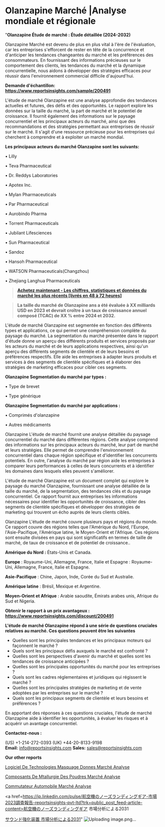 # Olanzapine Marché |Analyse mondiale et régionale

"<strong>Olanzapine Étude de marché : Étude détaillée (2024-2032)</strong>

Olanzapine Marché est devenu de plus en plus vital à l'ère de l'évaluation, car les entreprises s'efforcent de rester en tête de la concurrence et d'anticiper les tendances changeantes du marché et les préférences des consommateurs. En fournissant des informations précieuses sur le comportement des clients, les tendances du marché et la dynamique concurrentielle, nous aidons à développer des stratégies efficaces pour réussir dans l'environnement commercial difficile d'aujourd'hui.

<strong>Demande d'échantillon: <a href=https://www.reportsinsights.com/sample/200491>https://www.reportsinsights.com/sample/200491</a></strong>

L'étude de marché Olanzapine est une analyse approfondie des tendances actuelles et futures, des défis et des opportunités. Le rapport explore les données sur la taille du marché, la part de marché et le potentiel de croissance. Il fournit également des informations sur le paysage concurrentiel et les principaux acteurs du marché, ainsi que des recommandations et des stratégies permettant aux entreprises de réussir sur le marché. Il s'agit d'une ressource précieuse pour les entreprises qui cherchent à comprendre et à exploiter un marché mondial.

<strong>Les principaux acteurs du marché Olanzapine sont les suivants:</strong>

• Lilly

• Teva Pharmaceutical

• Dr. Reddys Laboratories

• Apotex Inc.

• Mylan Pharmaceuticals

• Par Pharmaceutical

• Aurobindo Pharma

• Torrent Pharmaceuticals

• Jubilant Lifesciences

• Sun Pharmaceutical

• Sandoz

• Hansoh Pharmaceutical

• WATSON Pharmaceuticals(Changzhou)

• Zhejiang Langhua Pharmaceuticals
<blockquote><a href=https://www.reportsinsights.com/buynow/200491><span style=text-decoration: underline;><strong>Achetez maintenant - Les chiffres, statistiques et données du marché les plus récents [livrés en 48 à 72 heures]</strong></span></a></blockquote>
<blockquote><span style=text-decoration: underline;><strong>La taille du marché de Olanzapine ans a été évaluée à XX milliards USD en 2023 et devrait croître à un taux de croissance annuel composé (TCAC) de XX % entre 2024 et 2032.</strong></span></blockquote>
L'étude de marché Olanzapine est segmentée en fonction des différents types et applications, ce qui permet une compréhension complète du paysage du marché. La segmentation du marché présentée dans le rapport d'étude donne un aperçu des différents produits et services proposés par les acteurs du marché et de leurs applications respectives, ainsi qu'un aperçu des différents segments de clientèle et de leurs besoins et préférences respectifs. Elle aide les entreprises à adapter leurs produits et services à des segments de clientèle spécifiques et à élaborer des stratégies de marketing efficaces pour cibler ces segments.

<strong>Olanzapine Segmentation du marché par types :</strong>

• Type de brevet

• Type générique

<strong>Olanzapine Segmentation du marché par applications :</strong>

• Comprimés d'olanzapine

• Autres médicaments

Olanzapine L'étude de marché fournit une analyse détaillée du paysage concurrentiel du marché dans différentes régions. Cette analyse comprend des informations sur les principaux acteurs du marché, leur part de marché et leurs stratégies. Elle permet de comprendre l'environnement concurrentiel dans chaque région spécifique et d'identifier les concurrents potentiels. En outre, l'analyse du marché par région aide les entreprises à comparer leurs performances à celles de leurs concurrents et à identifier les domaines dans lesquels elles peuvent s'améliorer.

L'étude de marché Olanzapine est un document complet qui explore le paysage du marché Olanzapine, fournissant une analyse détaillée de la taille du marché, de la segmentation, des tendances clés et du paysage concurrentiel. Ce rapport fournit aux entreprises les informations nécessaires pour identifier les opportunités de croissance, cibler des segments de clientèle spécifiques et développer des stratégies de marketing qui trouvent un écho auprès de leurs clients cibles.

Olanzapine L'étude de marché couvre plusieurs pays et régions du monde. Ce rapport couvre des régions telles que l'Amérique du Nord, l'Europe, l'Asie-Pacifique, l'Amérique latine, le Moyen-Orient et l'Afrique. Ces régions sont ensuite divisées en pays qui sont significatifs en termes de taille de marché, de taux de croissance et de potentiel de croissance..

<strong>Amérique du Nord :</strong> États-Unis et Canada.

<strong>Europe</strong> : Royaume-Uni, Allemagne, France, Italie et Espagne : Royaume-Uni, Allemagne, France, Italie et Espagne.

<strong>Asie-Pacifique</strong> : Chine, Japon, Inde, Corée du Sud et Australie.

<strong>Amérique latine</strong> : Brésil, Mexique et Argentine.

<strong>Moyen-Orient et Afrique</strong> : Arabie saoudite, Émirats arabes unis, Afrique du Sud et Nigeria.

<strong>Obtenir le rapport à un prix avantageux : <a href=https://www.reportsinsights.com/discount/200491>https://www.reportsinsights.com/discount/200491</a></strong>

<strong>L'étude de marché Olanzapine répond à une série de questions cruciales relatives au marché. Ces questions peuvent être les suivantes</strong>
<ul>
  <li>Quelles sont les principales tendances et les principaux moteurs qui façonnent le marché ?</li>
  <li>Quels sont les principaux défis auxquels le marché est confronté ?</li>
  <li>Quelles sont les perspectives d'avenir du marché et quelles sont les tendances de croissance anticipées ?</li>
  <li>Quelles sont les principales opportunités du marché pour les entreprises ?</li>
  <li>Quels sont les cadres réglementaires et juridiques qui régissent le marché ?</li>
  <li>Quelles sont les principales stratégies de marketing et de vente adoptées par les entreprises sur le marché ?</li>
  <li>Quels sont les principaux segments de clientèle et leurs besoins et préférences ?</li>
</ul>
En apportant des réponses à ces questions cruciales, l'étude de marché Olanzapine aide à identifier les opportunités, à évaluer les risques et à acquérir un avantage concurrentiel.

<strong>Contactez-nous :</strong>

(US) +1-214-272-0393
(UK) +44-20-8133-9198
<strong>Email:</strong> <a>info@reportsinsights.com</a>
<strong>Sales:</strong> <a>sales@reportsinsights.com</a>

<strong>Our other reports</strong>

<a href=https://www.linkedin.com/pulse/logiciel-de-technologies-masquage-donn%C3%A9es-march%C3%A9-9egnf/>Logiciel De Technologies Masquage Donnes Marché Analyse</a>

<a href=https://www.linkedin.com/pulse/composants-de-m%C3%A9tallurgie-des-poudres-march%C3%A9-ijddf/>Composants De Mtallurgie Des Poudres Marché Analyse</a>

<a href=https://www.linkedin.com/pulse/commutateur-automobile-march%C3%A9-acc%C3%A9l%C3%A9ration-waa8f/>Commutateur Automobile Marché Analyse</a>

<a href=https://jp.linkedin.com/pulse/航空機のノーズランディングギア-市場2023調査報告-reportsinsights-pvt-ltd?trk=public_post_feed-article-content>航空機のノーズランディングギア 市場分析による2031</a>

<a href=https://www.linkedin.com/pulse/サウンド強化装置-市場2023完全な地域分析-community-market-research/>サウンド強化装置 市場分析による2031</a>"
![Uploading image.png…]()
